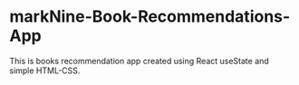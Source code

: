 # markNine-Book-Recommendations-App
This is books recommendation app created using React useState and simple HTML-CSS.
